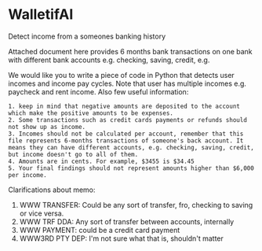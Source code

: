 # WalletifAI
Detect income from a someones banking history

Attached document here provides 6 months bank transactions on one bank with different bank accounts e.g. checking, saving, credit, e.g.

We would like you to write a piece of code in Python that detects user incomes and income pay cycles. Note that user has multiple incomes e.g. paycheck and rent income. Also few useful information:

    1. keep in mind that negative amounts are deposited to the account which make the positive amounts to be expenses.
    2. Some transactions such as credit cards payments or refunds should not show up as income.
    3. Incomes should not be calculated per account, remember that this file represents 6-months transactions of someone's back account. It means they can have different accounts, e.g. checking, saving, credit, but income doesn't go to all of them.
    4. Amounts are in cents. For example, $3455 is $34.45
    5. Your final findings should not represent amounts higher than $6,000 per income.
    
Clarifications about memo:
1. WWW TRANSFER: Could be any sort of transfer, fro, checking to saving or vice versa.
2. WWW TRF DDA: Any sort of transfer between accounts, internally
3. WWW PAYMENT: could be a credit card payment
4. WWW3RD PTY DEP: I'm not sure what that is, shouldn't matter
